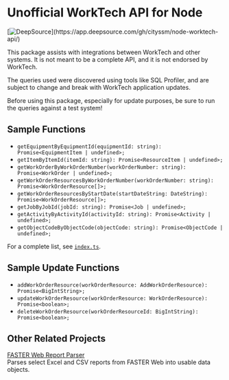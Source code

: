 # Unofficial WorkTech API for Node

[![DeepSource](https://app.deepsource.com/gh/cityssm/node-worktech-api.svg/?label=active+issues&show_trend=true&token=dXtpnezfJ8MzuRxb95LrmLA_)](https://app.deepsource.com/gh/cityssm/node-worktech-api/)

This package assists with integrations between WorkTech and other systems.
It is not meant to be a complete API, and it is not endorsed by WorkTech.

The queries used were discovered using tools like SQL Profiler,
and are subject to change and break with WorkTech application updates.

Before using this package, especially for update purposes,
be sure to run the queries against a test system!

## Sample Functions

- `getEquipmentByEquipmentId(equipmentId: string): Promise<EquipmentItem | undefined>;`
- `getItemByItemId(itemId: string): Promise<ResourceItem | undefined>;`
- `getWorkOrderByWorkOrderNumber(workOrderNumber: string): Promise<WorkOrder | undefined>;`
- `getWorkOrderResourcesByWorkOrderNumber(workOrderNumber: string): Promise<WorkOrderResource[]>;`
- `getWorkOrderResourcesByStartDate(startDateString: DateString): Promise<WorkOrderResource[]>;`
- `getJobByJobId(jobId: string): Promise<Job | undefined>;`
- `getActivityByActivityId(activityId: string): Promise<Activity | undefined>;`
- `getObjectCodeByObjectCode(objectCode: string): Promise<ObjectCode | undefined>;`

For a complete list,
see [`index.ts`](https://github.com/cityssm/node-worktech-api/blob/main/index.ts).

## Sample Update Functions

- `addWorkOrderResource(workOrderResource: AddWorkOrderResource): Promise<BigIntString>;`
- `updateWorkOrderResource(workOrderResource: WorkOrderResource): Promise<boolean>;`
- `deleteWorkOrderResource(workOrderResourceId: BigIntString): Promise<boolean>;`

## Other Related Projects

[FASTER Web Report Parser](https://github.com/cityssm/node-faster-report-parser)<br />
Parses select Excel and CSV reports from FASTER Web into usable data objects.
